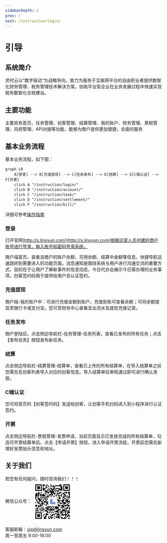 ```yaml
---
sidebarDepth: 2
prev: /
next: /instruction/login/
---
```


# 引导

## 系统简介

灵时云以“数字驱动”为战略导向，致力为服务于互联网平台的自由职业者提供数智化财务管理、税务管理技术解决方案，协助平台型企业在业务发展过程中快速实现税务数智化合规建设。

## 主要功能

主要具有首页、任务管理、创客管理、结算管理、我的账户、财务管理、票税管理、风控管理、API对接等功能，能够为商户提供更加便捷，全面的服务

## 基本业务流程

基本业务流程，如下图：

```mermaid
graph LR
    A[登录] --> B[充值提现] --> C[任务发布] --> D[结算] --> E[C端认证] --> F[开票]
    click A "/instruction/login/"
    click B "/instruction/account/"
    click C "/instruction/task/"
    click D "/instruction/settlement/"
    click F "/instruction/bill/"
```

详细可参考[操作指南](/instruction/login/)

### 登录

打开官网[http://s.linsyun.com](http://s.linsyun.com)根据运营人员创建的商户账号进行登录，输入账号和密码登录系统。

商户端首页，查看该商户的账户余额、可用余额、结算中金额等信息。快捷导航迅速跳转到需要进入的功能页面。消息通知是围绕系统与用户进行沟通交流的重要方式，目的在于让用户了解新事件的信息动态，今日代办会展示今日需办理的业务事项。创客签约码用于提供给用户去认证签约。

### 充值提现

商户端-我的账户中：可进行充值金额到账户，充值到账可查看余额；可将余额提现至银行卡或支付宝。您可至财务中心查看支出流水及提现充值记录。

### 任务发布

商户登陆后，点击侧边导航栏-任务管理-任务列表，查看已发布的所有任务；点击【发布任务】按钮发布新任务。

### 结算

点击侧边导航栏-结算管理-结算单，查看已上传的所有结算单，在导入结算单之前您需先在创客列表导入对应的创客信息。导入结算单后审核通过即可进行确认发放。

### C端认证

您可将首页的【创客签约码】发送给创客，让创客手机扫码进入到小程序进行认证签约。

### 开票

点击侧边导航栏-票税管理-发票申请，当前页面显示已发放完成的所有结算单，勾选可开票结算单后，点击【申请开票】按钮，进入申请开票流程，开票前您需先新增好发票抬头信息和地址。

## 关于我们

若您有任何疑问，随时咨询我们！！！  
微信公众号：
<img style="width: 129px; vertical-align: middle;" src="./static/qrcode.png" />

客服邮箱：vip@linsyun.com  
周一至周五 9:00-18:00
